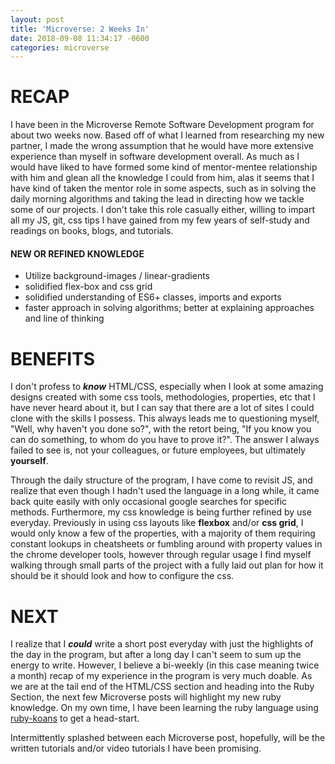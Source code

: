 ```yaml
---
layout: post
title: 'Microverse: 2 Weeks In'
date: 2018-09-08 11:34:17 -0600
categories: microverse
---
```


# RECAP

I have been in the Microverse Remote Software Development program for about two weeks now. Based off of what I learned from researching my new partner, I made the wrong assumption that he would have more extensive experience than myself in software development overall. As much as I would have liked to have formed some kind of mentor-mentee relationship with him and glean all the knowledge I could from him, alas it seems that I have kind of taken the mentor role in some aspects, such as in solving the daily morning algorithms and taking the lead in directing how we tackle some of our projects. I don't take this role casually either, willing to impart all my JS, git, css tips I have gained from my few years of self-study and readings on books, blogs, and tutorials.

#### NEW OR REFINED KNOWLEDGE

- Utilize background-images / linear-gradients
- solidified flex-box and css grid
- solidified understanding of ES6+ classes, imports and exports
- faster approach in solving algorithms; better at explaining approaches and line of thinking

# BENEFITS

I don't profess to **_know_** HTML/CSS, especially when I look at some amazing designs created with some css tools, methodologies, properties, etc that I have never heard about it, but I can say that there are a lot of sites I could clone with the skills I possess. This always leads me to questioning myself, "Well, why haven't you done so?", with the retort being, "If you know you can do something, to whom do you have to prove it?". The answer I always failed to see is, not your colleagues, or future employees, but ultimately **yourself**.

Through the daily structure of the program, I have come to revisit JS, and realize that even though I hadn't used the language in a long while, it came back quite easily with only occasional google searches for specific methods. Furthermore, my css knowledge is being further refined by use everyday. Previously in using css layouts like **flexbox** and/or **css grid**, I would only know a few of the properties, with a majority of them requiring constant lookups in cheatsheets or fumbling around with property values in the chrome developer tools, however through regular usage I find myself walking through small parts of the project with a fully laid out plan for how it should be it should look and how to configure the css.

# NEXT

I realize that I **_could_** write a short post everyday with just the highlights of the day in the program, but after a long day I can't seem to sum up the energy to write. However, I believe a bi-weekly (in this case meaning twice a month) recap of my experience in the program is very much doable. As we are at the tail end of the HTML/CSS section and heading into the Ruby Section, the next few Microverse posts will highlight my new ruby knowledge. On my own time, I have been learning the ruby language using [ruby-koans](http://rubykoans.com/) to get a head-start.

Intermittently splashed between each Microverse post, hopefully, will be the written tutorials and/or video tutorials I have been promising.
